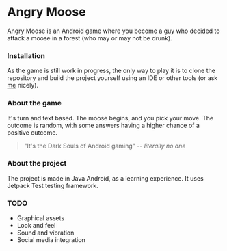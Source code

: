 # Angry Moose
Angry Moose is an Android game where you become a guy who decided to attack a moose in a forest (who may or may not be drunk).

### Installation
As the game is still work in progress, the only way to play it is to clone the repository and build the project yourself using an IDE or other tools (or ask [me](https://github.com/TheLKL321/) nicely).

### About the game
It's turn and text based. The moose begins, and you pick your move. The outcome is random, with some answers having a higher chance of a positive outcome.

> "It's the Dark Souls of Android gaming"
-- <cite>literally no one</cite>

### About the project
The project is made in Java Android, as a learning experience. It uses Jetpack Test testing framework.

### TODO
- Graphical assets
- Look and feel
- Sound and vibration
- Social media integration
